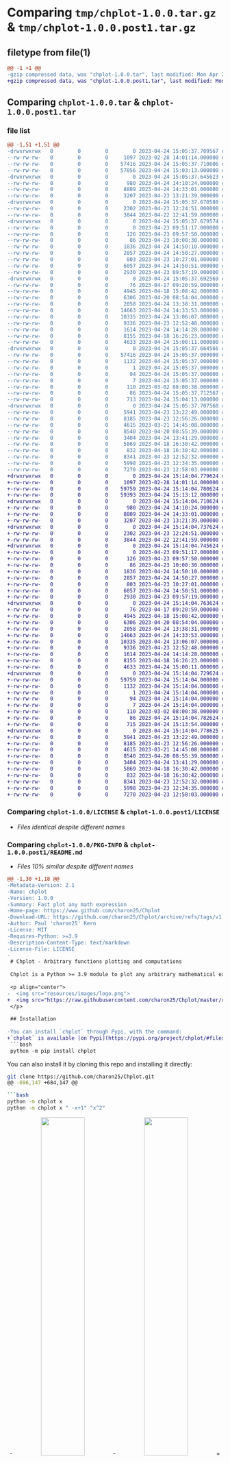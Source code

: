 # Comparing `tmp/chplot-1.0.0.tar.gz` & `tmp/chplot-1.0.0.post1.tar.gz`

## filetype from file(1)

```diff
@@ -1 +1 @@
-gzip compressed data, was "chplot-1.0.0.tar", last modified: Mon Apr 24 15:05:37 2023, max compression
+gzip compressed data, was "chplot-1.0.0.post1.tar", last modified: Mon Apr 24 15:14:04 2023, max compression
```

## Comparing `chplot-1.0.0.tar` & `chplot-1.0.0.post1.tar`

### file list

```diff
@@ -1,51 +1,51 @@
-drwxrwxrwx   0        0        0        0 2023-04-24 15:05:37.709567 chplot-1.0.0/
--rw-rw-rw-   0        0        0     1097 2023-02-28 14:01:14.000000 chplot-1.0.0/LICENSE
--rw-rw-rw-   0        0        0    57416 2023-04-24 15:05:37.710606 chplot-1.0.0/PKG-INFO
--rw-rw-rw-   0        0        0    57056 2023-04-24 15:03:13.000000 chplot-1.0.0/README.md
-drwxrwxrwx   0        0        0        0 2023-04-24 15:05:37.645623 chplot-1.0.0/chplot/
--rw-rw-rw-   0        0        0      980 2023-04-24 14:10:24.000000 chplot-1.0.0/chplot/__init__.py
--rw-rw-rw-   0        0        0     8809 2023-04-24 14:33:01.000000 chplot-1.0.0/chplot/__main__.py
--rw-rw-rw-   0        0        0     3207 2023-04-23 13:21:39.000000 chplot-1.0.0/chplot/convert_args.py
-drwxrwxrwx   0        0        0        0 2023-04-24 15:05:37.670580 chplot-1.0.0/chplot/functions/
--rw-rw-rw-   0        0        0     2302 2023-04-23 12:24:51.000000 chplot-1.0.0/chplot/functions/__init__.py
--rw-rw-rw-   0        0        0     3844 2023-04-22 12:41:59.000000 chplot-1.0.0/chplot/functions/constants.py
-drwxrwxrwx   0        0        0        0 2023-04-24 15:05:37.679574 chplot-1.0.0/chplot/functions/definitions/
--rw-rw-rw-   0        0        0        0 2023-04-23 09:51:17.000000 chplot-1.0.0/chplot/functions/definitions/__init__.py
--rw-rw-rw-   0        0        0      126 2023-04-23 09:57:50.000000 chplot-1.0.0/chplot/functions/definitions/math_functions.py
--rw-rw-rw-   0        0        0       86 2023-04-23 10:00:30.000000 chplot-1.0.0/chplot/functions/definitions/mpmath_functions.py
--rw-rw-rw-   0        0        0     1836 2023-04-24 14:50:10.000000 chplot-1.0.0/chplot/functions/definitions/other_functions.py
--rw-rw-rw-   0        0        0     2857 2023-04-24 14:50:27.000000 chplot-1.0.0/chplot/functions/definitions/probability_functions.py
--rw-rw-rw-   0        0        0      803 2023-04-23 10:27:01.000000 chplot-1.0.0/chplot/functions/definitions/scipy_special_functions.py
--rw-rw-rw-   0        0        0     6057 2023-04-24 14:50:51.000000 chplot-1.0.0/chplot/functions/names.py
--rw-rw-rw-   0        0        0     2930 2023-04-23 09:57:19.000000 chplot-1.0.0/chplot/functions/utils.py
-drwxrwxrwx   0        0        0        0 2023-04-24 15:05:37.692569 chplot-1.0.0/chplot/plot/
--rw-rw-rw-   0        0        0       76 2023-04-17 09:20:59.000000 chplot-1.0.0/chplot/plot/__init__.py
--rw-rw-rw-   0        0        0     4945 2023-04-18 15:08:42.000000 chplot-1.0.0/chplot/plot/derivative.py
--rw-rw-rw-   0        0        0     6306 2023-04-20 08:54:04.000000 chplot-1.0.0/chplot/plot/files.py
--rw-rw-rw-   0        0        0     2058 2023-04-24 13:38:31.000000 chplot-1.0.0/chplot/plot/integral.py
--rw-rw-rw-   0        0        0    14663 2023-04-24 14:33:53.000000 chplot-1.0.0/chplot/plot/plot.py
--rw-rw-rw-   0        0        0    10335 2023-04-24 13:06:07.000000 chplot-1.0.0/chplot/plot/plot_parameters.py
--rw-rw-rw-   0        0        0     9336 2023-04-23 12:52:48.000000 chplot-1.0.0/chplot/plot/regression.py
--rw-rw-rw-   0        0        0     1614 2023-04-24 14:14:28.000000 chplot-1.0.0/chplot/plot/utils.py
--rw-rw-rw-   0        0        0     8155 2023-04-18 16:26:23.000000 chplot-1.0.0/chplot/plot/zeros.py
--rw-rw-rw-   0        0        0     4633 2023-04-24 15:00:11.000000 chplot-1.0.0/chplot/rpn.py
-drwxrwxrwx   0        0        0        0 2023-04-24 15:05:37.664566 chplot-1.0.0/chplot.egg-info/
--rw-rw-rw-   0        0        0    57416 2023-04-24 15:05:37.000000 chplot-1.0.0/chplot.egg-info/PKG-INFO
--rw-rw-rw-   0        0        0     1132 2023-04-24 15:05:37.000000 chplot-1.0.0/chplot.egg-info/SOURCES.txt
--rw-rw-rw-   0        0        0        1 2023-04-24 15:05:37.000000 chplot-1.0.0/chplot.egg-info/dependency_links.txt
--rw-rw-rw-   0        0        0       94 2023-04-24 15:05:37.000000 chplot-1.0.0/chplot.egg-info/requires.txt
--rw-rw-rw-   0        0        0        7 2023-04-24 15:05:37.000000 chplot-1.0.0/chplot.egg-info/top_level.txt
--rw-rw-rw-   0        0        0      110 2023-03-02 08:00:38.000000 chplot-1.0.0/pyproject.toml
--rw-rw-rw-   0        0        0       86 2023-04-24 15:05:37.712567 chplot-1.0.0/setup.cfg
--rw-rw-rw-   0        0        0      713 2023-04-24 15:04:13.000000 chplot-1.0.0/setup.py
-drwxrwxrwx   0        0        0        0 2023-04-24 15:05:37.707568 chplot-1.0.0/tests/
--rw-rw-rw-   0        0        0     5941 2023-04-23 13:22:49.000000 chplot-1.0.0/tests/test_cli.py
--rw-rw-rw-   0        0        0     8185 2023-04-23 12:56:26.000000 chplot-1.0.0/tests/test_convert_parameters.py
--rw-rw-rw-   0        0        0     4615 2023-03-21 14:45:08.000000 chplot-1.0.0/tests/test_derivative.py
--rw-rw-rw-   0        0        0     8540 2023-04-20 08:55:39.000000 chplot-1.0.0/tests/test_files.py
--rw-rw-rw-   0        0        0     3404 2023-04-24 13:41:29.000000 chplot-1.0.0/tests/test_integrals.py
--rw-rw-rw-   0        0        0     5869 2023-04-18 16:30:42.000000 chplot-1.0.0/tests/test_plot_graph_lims.py
--rw-rw-rw-   0        0        0      832 2023-04-18 16:30:42.000000 chplot-1.0.0/tests/test_plot_misc.py
--rw-rw-rw-   0        0        0     8341 2023-04-23 12:52:32.000000 chplot-1.0.0/tests/test_regression.py
--rw-rw-rw-   0        0        0     5998 2023-04-23 12:34:35.000000 chplot-1.0.0/tests/test_rpn.py
--rw-rw-rw-   0        0        0     7270 2023-04-23 12:58:03.000000 chplot-1.0.0/tests/test_zeros.py
+drwxrwxrwx   0        0        0        0 2023-04-24 15:14:04.779624 chplot-1.0.0.post1/
+-rw-rw-rw-   0        0        0     1097 2023-02-28 14:01:14.000000 chplot-1.0.0.post1/LICENSE
+-rw-rw-rw-   0        0        0    59759 2023-04-24 15:14:04.780624 chplot-1.0.0.post1/PKG-INFO
+-rw-rw-rw-   0        0        0    59393 2023-04-24 15:13:12.000000 chplot-1.0.0.post1/README.md
+drwxrwxrwx   0        0        0        0 2023-04-24 15:14:04.710624 chplot-1.0.0.post1/chplot/
+-rw-rw-rw-   0        0        0      980 2023-04-24 14:10:24.000000 chplot-1.0.0.post1/chplot/__init__.py
+-rw-rw-rw-   0        0        0     8809 2023-04-24 14:33:01.000000 chplot-1.0.0.post1/chplot/__main__.py
+-rw-rw-rw-   0        0        0     3207 2023-04-23 13:21:39.000000 chplot-1.0.0.post1/chplot/convert_args.py
+drwxrwxrwx   0        0        0        0 2023-04-24 15:14:04.737624 chplot-1.0.0.post1/chplot/functions/
+-rw-rw-rw-   0        0        0     2302 2023-04-23 12:24:51.000000 chplot-1.0.0.post1/chplot/functions/__init__.py
+-rw-rw-rw-   0        0        0     3844 2023-04-22 12:41:59.000000 chplot-1.0.0.post1/chplot/functions/constants.py
+drwxrwxrwx   0        0        0        0 2023-04-24 15:14:04.745624 chplot-1.0.0.post1/chplot/functions/definitions/
+-rw-rw-rw-   0        0        0        0 2023-04-23 09:51:17.000000 chplot-1.0.0.post1/chplot/functions/definitions/__init__.py
+-rw-rw-rw-   0        0        0      126 2023-04-23 09:57:50.000000 chplot-1.0.0.post1/chplot/functions/definitions/math_functions.py
+-rw-rw-rw-   0        0        0       86 2023-04-23 10:00:30.000000 chplot-1.0.0.post1/chplot/functions/definitions/mpmath_functions.py
+-rw-rw-rw-   0        0        0     1836 2023-04-24 14:50:10.000000 chplot-1.0.0.post1/chplot/functions/definitions/other_functions.py
+-rw-rw-rw-   0        0        0     2857 2023-04-24 14:50:27.000000 chplot-1.0.0.post1/chplot/functions/definitions/probability_functions.py
+-rw-rw-rw-   0        0        0      803 2023-04-23 10:27:01.000000 chplot-1.0.0.post1/chplot/functions/definitions/scipy_special_functions.py
+-rw-rw-rw-   0        0        0     6057 2023-04-24 14:50:51.000000 chplot-1.0.0.post1/chplot/functions/names.py
+-rw-rw-rw-   0        0        0     2930 2023-04-23 09:57:19.000000 chplot-1.0.0.post1/chplot/functions/utils.py
+drwxrwxrwx   0        0        0        0 2023-04-24 15:14:04.763624 chplot-1.0.0.post1/chplot/plot/
+-rw-rw-rw-   0        0        0       76 2023-04-17 09:20:59.000000 chplot-1.0.0.post1/chplot/plot/__init__.py
+-rw-rw-rw-   0        0        0     4945 2023-04-18 15:08:42.000000 chplot-1.0.0.post1/chplot/plot/derivative.py
+-rw-rw-rw-   0        0        0     6306 2023-04-20 08:54:04.000000 chplot-1.0.0.post1/chplot/plot/files.py
+-rw-rw-rw-   0        0        0     2058 2023-04-24 13:38:31.000000 chplot-1.0.0.post1/chplot/plot/integral.py
+-rw-rw-rw-   0        0        0    14663 2023-04-24 14:33:53.000000 chplot-1.0.0.post1/chplot/plot/plot.py
+-rw-rw-rw-   0        0        0    10335 2023-04-24 13:06:07.000000 chplot-1.0.0.post1/chplot/plot/plot_parameters.py
+-rw-rw-rw-   0        0        0     9336 2023-04-23 12:52:48.000000 chplot-1.0.0.post1/chplot/plot/regression.py
+-rw-rw-rw-   0        0        0     1614 2023-04-24 14:14:28.000000 chplot-1.0.0.post1/chplot/plot/utils.py
+-rw-rw-rw-   0        0        0     8155 2023-04-18 16:26:23.000000 chplot-1.0.0.post1/chplot/plot/zeros.py
+-rw-rw-rw-   0        0        0     4633 2023-04-24 15:00:11.000000 chplot-1.0.0.post1/chplot/rpn.py
+drwxrwxrwx   0        0        0        0 2023-04-24 15:14:04.729624 chplot-1.0.0.post1/chplot.egg-info/
+-rw-rw-rw-   0        0        0    59759 2023-04-24 15:14:04.000000 chplot-1.0.0.post1/chplot.egg-info/PKG-INFO
+-rw-rw-rw-   0        0        0     1132 2023-04-24 15:14:04.000000 chplot-1.0.0.post1/chplot.egg-info/SOURCES.txt
+-rw-rw-rw-   0        0        0        1 2023-04-24 15:14:04.000000 chplot-1.0.0.post1/chplot.egg-info/dependency_links.txt
+-rw-rw-rw-   0        0        0       94 2023-04-24 15:14:04.000000 chplot-1.0.0.post1/chplot.egg-info/requires.txt
+-rw-rw-rw-   0        0        0        7 2023-04-24 15:14:04.000000 chplot-1.0.0.post1/chplot.egg-info/top_level.txt
+-rw-rw-rw-   0        0        0      110 2023-03-02 08:00:38.000000 chplot-1.0.0.post1/pyproject.toml
+-rw-rw-rw-   0        0        0       86 2023-04-24 15:14:04.782624 chplot-1.0.0.post1/setup.cfg
+-rw-rw-rw-   0        0        0      715 2023-04-24 15:13:54.000000 chplot-1.0.0.post1/setup.py
+drwxrwxrwx   0        0        0        0 2023-04-24 15:14:04.778625 chplot-1.0.0.post1/tests/
+-rw-rw-rw-   0        0        0     5941 2023-04-23 13:22:49.000000 chplot-1.0.0.post1/tests/test_cli.py
+-rw-rw-rw-   0        0        0     8185 2023-04-23 12:56:26.000000 chplot-1.0.0.post1/tests/test_convert_parameters.py
+-rw-rw-rw-   0        0        0     4615 2023-03-21 14:45:08.000000 chplot-1.0.0.post1/tests/test_derivative.py
+-rw-rw-rw-   0        0        0     8540 2023-04-20 08:55:39.000000 chplot-1.0.0.post1/tests/test_files.py
+-rw-rw-rw-   0        0        0     3404 2023-04-24 13:41:29.000000 chplot-1.0.0.post1/tests/test_integrals.py
+-rw-rw-rw-   0        0        0     5869 2023-04-18 16:30:42.000000 chplot-1.0.0.post1/tests/test_plot_graph_lims.py
+-rw-rw-rw-   0        0        0      832 2023-04-18 16:30:42.000000 chplot-1.0.0.post1/tests/test_plot_misc.py
+-rw-rw-rw-   0        0        0     8341 2023-04-23 12:52:32.000000 chplot-1.0.0.post1/tests/test_regression.py
+-rw-rw-rw-   0        0        0     5998 2023-04-23 12:34:35.000000 chplot-1.0.0.post1/tests/test_rpn.py
+-rw-rw-rw-   0        0        0     7270 2023-04-23 12:58:03.000000 chplot-1.0.0.post1/tests/test_zeros.py
```

### Comparing `chplot-1.0.0/LICENSE` & `chplot-1.0.0.post1/LICENSE`

 * *Files identical despite different names*

### Comparing `chplot-1.0.0/PKG-INFO` & `chplot-1.0.0.post1/README.md`

 * *Files 10% similar despite different names*

```diff
@@ -1,30 +1,18 @@
-Metadata-Version: 2.1
-Name: chplot
-Version: 1.0.0
-Summary: Fast plot any math expression
-Home-page: https://www.github.com/charon25/Chplot
-Download-URL: https://github.com/charon25/Chplot/archive/refs/tags/v1.0.0.tar.gz
-Author: Paul 'charon25' Kern
-License: MIT
-Requires-Python: >=3.9
-Description-Content-Type: text/markdown
-License-File: LICENSE
-
 # Chplot - Arbitrary functions plotting and computations
 
 Chplot is a Python >= 3.9 module to plot any arbitrary mathematical expressions as well as data series from files, and compute its derivatives and integrals, where it equals zero, linear and non-linear regressions, and much more !
 
 <p align="center">
-  <img src="resources/images/logo.png">
+  <img src="https://raw.githubusercontent.com/charon25/Chplot/master/resources/images/logo.png">
 </p>
 
 ## Installation
 
-You can install `chplot` through Pypi, with the command:
+`chplot` is available [on Pypi](https://pypi.org/project/chplot/#files), and You can install it with the command:
 ```bash
 python -m pip install chplot
 ```
 
 You can also install it by cloning this repo and installing it directly:
 ```bash
 git clone https://github.com/charon25/Chplot.git
@@ -696,147 +684,147 @@
 
 ```bash
 python -m chplot x
 python -m chplot x " -x+1" "x^2"
 ```
 
 <p align="center">
-  <img src="resources/images/01.png" width="45%" />
-  <img src="resources/images/02.png" width="45%" />
+  <img src="https://raw.githubusercontent.com/charon25/Chplot/master/resources/images/01.png" width="45%" />
+  <img src="https://raw.githubusercontent.com/charon25/Chplot/master/resources/images/02.png" width="45%" />
 </p>
 
 ```bash
 python -m chplot resources/files/equations.txt
 ```
 
 <p align="center">
-  <img src="resources/images/03.png" width="45%" />
+  <img src="https://raw.githubusercontent.com/charon25/Chplot/master/resources/images/03.png" width="45%" />
 </p>
 
 ---
 
 #### `-v` parameter
 
 ```bash
 python -m chplot t(t-1) -v t
 python -m chplot sin(var*3) -v var
 ```
 
 <p align="center">
-  <img src="resources/images/04.png" width="45%" />
-  <img src="resources/images/05.png" width="45%" />
+  <img src="https://raw.githubusercontent.com/charon25/Chplot/master/resources/images/04.png" width="45%" />
+  <img src="https://raw.githubusercontent.com/charon25/Chplot/master/resources/images/05.png" width="45%" />
 </p>
 
 ------
 
 Overriding constant with variable:
 ```bash
 python -m chplot c
 python -m chplot c -v c
 ```
 
 <p align="center">
-  <img src="resources/images/06.png" width="45%" />
-  <img src="resources/images/07.png" width="45%" />
+  <img src="https://raw.githubusercontent.com/charon25/Chplot/master/resources/images/06.png" width="45%" />
+  <img src="https://raw.githubusercontent.com/charon25/Chplot/master/resources/images/07.png" width="45%" />
 </p>
 
 ---
 
 #### `--no-sn`
 
 The expression in the first command is interpreted as $x\times1.2\cdot10^{-1}=0.12x$, and as $1.2\mathrm{e}\cdot x - 1$ in the second.
 ```bash
 python -m chplot "x*1.2e-1"
 python -m chplot "x*1.2e-1" --no-sn
 ```
 
 <p align="center">
-  <img src="resources/images/38.png" width="45%" />
-  <img src="resources/images/39.png" width="45%" />
+  <img src="https://raw.githubusercontent.com/charon25/Chplot/master/resources/images/38.png" width="45%" />
+  <img src="https://raw.githubusercontent.com/charon25/Chplot/master/resources/images/39.png" width="45%" />
 </p>
 
 ---
 
 #### `-x`, `-y` parameters
 
 Using expressions in the horizontal axis bounds:
 ```bash
 python -m chplot "x^2+x" -x -3 3
 python -m chplot x -x " -sqrt(2)" "zeta(3)"
 ```
 
 <p align="center">
-  <img src="resources/images/08.png" width="45%" />
-  <img src="resources/images/09.png" width="45%" />
+  <img src="https://raw.githubusercontent.com/charon25/Chplot/master/resources/images/08.png" width="45%" />
+  <img src="https://raw.githubusercontent.com/charon25/Chplot/master/resources/images/09.png" width="45%" />
 </p>
 
 Using expressions in the vertical axis bounds and restricting the graph:
 ```bash
 python -m chplot fac(x) -x 0 6
 python -m chplot fac(x) -x 0 6 -y 0.5 1.5
 ```
 
 <p align="center">
-  <img src="resources/images/10.png" width="45%" />
-  <img src="resources/images/11.png" width="45%" />
+  <img src="https://raw.githubusercontent.com/charon25/Chplot/master/resources/images/10.png" width="45%" />
+  <img src="https://raw.githubusercontent.com/charon25/Chplot/master/resources/images/11.png" width="45%" />
 </p>
 
 ---
 
 #### `-n`, `-i`, `--dis` parameters
 
 The `-i` parameter removes the line between points.
 ```bash
 python -m chplot cos(x) -x 0 10 -n 20
 python -m chplot cos(x) -x 0 10 -i
 ```
 
 <p align="center">
-  <img src="resources/images/12.png" width="45%" />
-  <img src="resources/images/13.png" width="45%" />
+  <img src="https://raw.githubusercontent.com/charon25/Chplot/master/resources/images/12.png" width="45%" />
+  <img src="https://raw.githubusercontent.com/charon25/Chplot/master/resources/images/13.png" width="45%" />
 </p>
 
 ---
 
 ```bash
 python -m chplot sqrt(x) -x 0 100 -i
 python -m chplot sqrt(x) -x 0 10 --dis 10 -n 35
 ```
 
 <p align="center">
-  <img src="resources/images/14.png" width="45%" />
-  <img src="resources/images/15.png" width="45%" />
+  <img src="https://raw.githubusercontent.com/charon25/Chplot/master/resources/images/14.png" width="45%" />
+  <img src="https://raw.githubusercontent.com/charon25/Chplot/master/resources/images/15.png" width="45%" />
 </p>
 
 ---
 
 #### `-xlog`, `-ylog` parameters
 
 ```bash
 python -m chplot "2^x" -x 1 100 -ylog
 python -m chplot "ln(x)" -x 1 100 -xlog
 ```
 
 <p align="center">
-  <img src="resources/images/16.png" width="45%" />
-  <img src="resources/images/17.png" width="45%" />
+  <img src="https://raw.githubusercontent.com/charon25/Chplot/master/resources/images/16.png" width="45%" />
+  <img src="https://raw.githubusercontent.com/charon25/Chplot/master/resources/images/17.png" width="45%" />
 </p>
 
 ---
 
 Log axis will adjust the bounds to remove negative points:
 ```bash
 python -m chplot "x^3.5" -x 1 100 -xlog -ylog
 python -m chplot "x" -x -5 5 -xlog
 python -m chplot "x" -x -5 -1 -xlog
 ```
 
 <p align="center">
-  <img src="resources/images/18.png" width="45%" />
-  <img src="resources/images/19.png" width="45%" />
+  <img src="https://raw.githubusercontent.com/charon25/Chplot/master/resources/images/18.png" width="45%" />
+  <img src="https://raw.githubusercontent.com/charon25/Chplot/master/resources/images/19.png" width="45%" />
 </p>
 
 The second command generates a warning:
 ```
 [CHPLOT] WARNING: x-axis scale is logarithmic, but its lower bound (-5.0) is negative, x-axis will be truncated to positive values
 ```
 The third command generates en error:
@@ -850,85 +838,85 @@
 
 ```bash
 python -m chplot "sin(x)+10" -x 1 10pi
 python -m chplot "sin(x)+10" -x 1 10pi -z
 ```
 
 <p align="center">
-  <img src="resources/images/20.png" width="45%" />
-  <img src="resources/images/21.png" width="45%" />
+  <img src="https://raw.githubusercontent.com/charon25/Chplot/master/resources/images/20.png" width="45%" />
+  <img src="https://raw.githubusercontent.com/charon25/Chplot/master/resources/images/21.png" width="45%" />
 </p>
 
 ---
 
 #### `-xl`, `-yl`, `-t`, `-rl` parameters
 
 ```bash
 python -m chplot zeta(x) -x 1 10 -y 0 3
 python -m chplot zeta(x) -x 1 10 -y 0 3 -xl "Variable x" -yl "Zeta(x)" -t "Zeta function on [1 ; 10]" -rl
 ```
 
 <p align="center">
-  <img src="resources/images/22.png" width="45%" />
-  <img src="resources/images/23.png" width="45%" />
+  <img src="https://raw.githubusercontent.com/charon25/Chplot/master/resources/images/22.png" width="45%" />
+  <img src="https://raw.githubusercontent.com/charon25/Chplot/master/resources/images/23.png" width="45%" />
 </p>
 
 ---
 
 #### `-square`, `-lw` parameters
 
 ```bash
 python -m chplot cbrt(x) --square
 python -m chplot cbrt(x) -lw 5
 ```
 
 <p align="center">
-  <img src="resources/images/24.png" width="45%" />
-  <img src="resources/images/25.png" width="45%" />
+  <img src="https://raw.githubusercontent.com/charon25/Chplot/master/resources/images/24.png" width="45%" />
+  <img src="https://raw.githubusercontent.com/charon25/Chplot/master/resources/images/25.png" width="45%" />
 </p>
 
 ---
 
 #### `-c` parameter
 
 If a constants require another one, define it after:
 ```bash
 python -m chplot a*x+b -c a=2 b=7
 python -m chplot "a*x^2-b*x+1" -c a=8pi/19 "b=a^2-1"
 ```
 
 <p align="center">
-  <img src="resources/images/26.png" width="45%" />
-  <img src="resources/images/27.png" width="45%" />
+  <img src="https://raw.githubusercontent.com/charon25/Chplot/master/resources/images/26.png" width="45%" />
+  <img src="https://raw.githubusercontent.com/charon25/Chplot/master/resources/images/27.png" width="45%" />
 </p>
 
 ---
 
 Constants can also be an expression, or come from a file:
 ```bash
 python -m chplot cos(a*x) -c "a=(sqrt(2) - zeta(3)) / sin(1.5)" -x 0 50
 python -m chplot "a*x^3+b*x^2+c*x+d" -c resources\files\constants.txt -x -10 10
 ```
 
 <p align="center">
-  <img src="resources/images/28.png" width="45%" />
-  <img src="resources/images/29.png" width="45%" />
+  <img src="https://raw.githubusercontent.com/charon25/Chplot/master/resources/images/28.png" width="45%" />
+  <img src="https://raw.githubusercontent.com/charon25/Chplot/master/resources/images/29.png" width="45%" />
 </p>
 
 ---
 
 #### `-f` parameter
 
 All the CSV format are summarized in the [CSV files format](#csv-files-format) section.
 ```bash
 python -m chplot -f resources\files\data.csv
 ```
 
 <p align="center">
-  <img src="resources/images/30.png" width="45%" />
+  <img src="https://raw.githubusercontent.com/charon25/Chplot/master/resources/images/30.png" width="45%" />
 </p>
 
 ---
 
 #### `-d` parameter
 
 ```bash
@@ -942,15 +930,15 @@
 
 The file `functions.py` must be in the directory from where the command is executed.
 ```bash
 python -m chplot "frac(x)+3" "is_prime(x)" "rnd(x, x/2)" -p functions.py -x 0 10
 ```
 
 <p align="center">
-  <img src="resources/images/31.png" width="45%" />
+  <img src="https://raw.githubusercontent.com/charon25/Chplot/master/resources/images/31.png" width="45%" />
 </p>
 
 ---
 
 #### `--zeros`
 
 ```bash
@@ -1021,16 +1009,16 @@
 The second command illustrates the instability of the higher order derivatives.
 ```bash
 python -m chplot "sin(x)" --deriv 1 2 3 4 -x 0 4pi
 python -m chplot "exp(x)" --deriv 1 4 7 -n 100000
 ```
 
 <p align="center">
-  <img src="resources/images/32.png" width="45%" />
-  <img src="resources/images/33.png" width="45%" />
+  <img src="https://raw.githubusercontent.com/charon25/Chplot/master/resources/images/32.png" width="45%" />
+  <img src="https://raw.githubusercontent.com/charon25/Chplot/master/resources/images/33.png" width="45%" />
 </p>
 
 ---
 
 Synergy between `--deriv` and `--zeros`/`--integral`.
 ```bash
 python -m chplot "x^2+2" -x -3 3 --deriv 1 --zeros --integral
@@ -1066,15 +1054,15 @@
 
 Default keyword usable in the CLI.
 ```bash
 python -m chplot "sin(x)" " -exp(x)" --reg lin
 ```
 
 <p align="center">
-  <img src="resources/images/34.png" width="45%" />
+  <img src="https://raw.githubusercontent.com/charon25/Chplot/master/resources/images/34.png" width="45%" />
 </p>
 
 
 ```bash
 ===== REGRESSION COEFFICIENTS OF THE FUNCTIONS =====
 
 Regression function: reg(x) = a * x + b
@@ -1111,15 +1099,15 @@
 
 Arbitrary expression for regression (here: $a + \frac{b}{x} + \frac{c}{x^2}$).
 ```bash
 python -m chplot "x" "x^2-3x+2" -x 1 2 --reg "_ra + _rb/x + _rc/x^2" 
 ```
 
 <p align="center">
-  <img src="resources/images/35.png" width="45%" />
+  <img src="https://raw.githubusercontent.com/charon25/Chplot/master/resources/images/35.png" width="45%" />
 </p>
 
 
 ```bash
 ===== REGRESSION COEFFICIENTS OF THE FUNCTIONS =====
 
 Regression function: reg(x) = a + b/x + c/x^2
@@ -1158,15 +1146,15 @@
 
 Regression on file data.
 ```bash
 python -m chplot -f resources\files\data.csv --reg poly2
 ```
 
 <p align="center">
-  <img src="resources/images/37.png" width="45%" />
+  <img src="https://raw.githubusercontent.com/charon25/Chplot/master/resources/images/37.png" width="45%" />
 </p>
 
 ```bash
 ===== REGRESSION COEFFICIENTS OF THE FUNCTIONS =====
 
 Regression function: reg(x) = a2 * x^2 + a1 * x + a0
 
@@ -1205,15 +1193,15 @@
 Synergy between `--reg` and `--deriv`/`--zeros`/`--integral`.
 
 ```bash
 python -m chplot log2(x) -x 1 3 --deriv 1 --reg lin --zeros --integral
 ```
 
 <p align="center">
-  <img src="resources/images/36.png" width="45%" />
+  <img src="https://raw.githubusercontent.com/charon25/Chplot/master/resources/images/36.png" width="45%" />
 </p>
 
 ```bash
 ===== REGRESSION COEFFICIENTS OF THE FUNCTIONS =====
 
 Regression function: reg(x) = a * x + b
```

### Comparing `chplot-1.0.0/README.md` & `chplot-1.0.0.post1/PKG-INFO`

 * *Files 12% similar despite different names*

```diff
@@ -1,18 +1,30 @@
+Metadata-Version: 2.1
+Name: chplot
+Version: 1.0.0.post1
+Summary: Fast plot any math expression
+Home-page: https://www.github.com/charon25/Chplot
+Download-URL: https://github.com/charon25/Chplot/archive/refs/tags/v1.0.0.tar.gz
+Author: Paul 'charon25' Kern
+License: MIT
+Requires-Python: >=3.9
+Description-Content-Type: text/markdown
+License-File: LICENSE
+
 # Chplot - Arbitrary functions plotting and computations
 
 Chplot is a Python >= 3.9 module to plot any arbitrary mathematical expressions as well as data series from files, and compute its derivatives and integrals, where it equals zero, linear and non-linear regressions, and much more !
 
 <p align="center">
-  <img src="resources/images/logo.png">
+  <img src="https://raw.githubusercontent.com/charon25/Chplot/master/resources/images/logo.png">
 </p>
 
 ## Installation
 
-You can install `chplot` through Pypi, with the command:
+`chplot` is available [on Pypi](https://pypi.org/project/chplot/#files), and You can install it with the command:
 ```bash
 python -m pip install chplot
 ```
 
 You can also install it by cloning this repo and installing it directly:
 ```bash
 git clone https://github.com/charon25/Chplot.git
@@ -684,147 +696,147 @@
 
 ```bash
 python -m chplot x
 python -m chplot x " -x+1" "x^2"
 ```
 
 <p align="center">
-  <img src="resources/images/01.png" width="45%" />
-  <img src="resources/images/02.png" width="45%" />
+  <img src="https://raw.githubusercontent.com/charon25/Chplot/master/resources/images/01.png" width="45%" />
+  <img src="https://raw.githubusercontent.com/charon25/Chplot/master/resources/images/02.png" width="45%" />
 </p>
 
 ```bash
 python -m chplot resources/files/equations.txt
 ```
 
 <p align="center">
-  <img src="resources/images/03.png" width="45%" />
+  <img src="https://raw.githubusercontent.com/charon25/Chplot/master/resources/images/03.png" width="45%" />
 </p>
 
 ---
 
 #### `-v` parameter
 
 ```bash
 python -m chplot t(t-1) -v t
 python -m chplot sin(var*3) -v var
 ```
 
 <p align="center">
-  <img src="resources/images/04.png" width="45%" />
-  <img src="resources/images/05.png" width="45%" />
+  <img src="https://raw.githubusercontent.com/charon25/Chplot/master/resources/images/04.png" width="45%" />
+  <img src="https://raw.githubusercontent.com/charon25/Chplot/master/resources/images/05.png" width="45%" />
 </p>
 
 ------
 
 Overriding constant with variable:
 ```bash
 python -m chplot c
 python -m chplot c -v c
 ```
 
 <p align="center">
-  <img src="resources/images/06.png" width="45%" />
-  <img src="resources/images/07.png" width="45%" />
+  <img src="https://raw.githubusercontent.com/charon25/Chplot/master/resources/images/06.png" width="45%" />
+  <img src="https://raw.githubusercontent.com/charon25/Chplot/master/resources/images/07.png" width="45%" />
 </p>
 
 ---
 
 #### `--no-sn`
 
 The expression in the first command is interpreted as $x\times1.2\cdot10^{-1}=0.12x$, and as $1.2\mathrm{e}\cdot x - 1$ in the second.
 ```bash
 python -m chplot "x*1.2e-1"
 python -m chplot "x*1.2e-1" --no-sn
 ```
 
 <p align="center">
-  <img src="resources/images/38.png" width="45%" />
-  <img src="resources/images/39.png" width="45%" />
+  <img src="https://raw.githubusercontent.com/charon25/Chplot/master/resources/images/38.png" width="45%" />
+  <img src="https://raw.githubusercontent.com/charon25/Chplot/master/resources/images/39.png" width="45%" />
 </p>
 
 ---
 
 #### `-x`, `-y` parameters
 
 Using expressions in the horizontal axis bounds:
 ```bash
 python -m chplot "x^2+x" -x -3 3
 python -m chplot x -x " -sqrt(2)" "zeta(3)"
 ```
 
 <p align="center">
-  <img src="resources/images/08.png" width="45%" />
-  <img src="resources/images/09.png" width="45%" />
+  <img src="https://raw.githubusercontent.com/charon25/Chplot/master/resources/images/08.png" width="45%" />
+  <img src="https://raw.githubusercontent.com/charon25/Chplot/master/resources/images/09.png" width="45%" />
 </p>
 
 Using expressions in the vertical axis bounds and restricting the graph:
 ```bash
 python -m chplot fac(x) -x 0 6
 python -m chplot fac(x) -x 0 6 -y 0.5 1.5
 ```
 
 <p align="center">
-  <img src="resources/images/10.png" width="45%" />
-  <img src="resources/images/11.png" width="45%" />
+  <img src="https://raw.githubusercontent.com/charon25/Chplot/master/resources/images/10.png" width="45%" />
+  <img src="https://raw.githubusercontent.com/charon25/Chplot/master/resources/images/11.png" width="45%" />
 </p>
 
 ---
 
 #### `-n`, `-i`, `--dis` parameters
 
 The `-i` parameter removes the line between points.
 ```bash
 python -m chplot cos(x) -x 0 10 -n 20
 python -m chplot cos(x) -x 0 10 -i
 ```
 
 <p align="center">
-  <img src="resources/images/12.png" width="45%" />
-  <img src="resources/images/13.png" width="45%" />
+  <img src="https://raw.githubusercontent.com/charon25/Chplot/master/resources/images/12.png" width="45%" />
+  <img src="https://raw.githubusercontent.com/charon25/Chplot/master/resources/images/13.png" width="45%" />
 </p>
 
 ---
 
 ```bash
 python -m chplot sqrt(x) -x 0 100 -i
 python -m chplot sqrt(x) -x 0 10 --dis 10 -n 35
 ```
 
 <p align="center">
-  <img src="resources/images/14.png" width="45%" />
-  <img src="resources/images/15.png" width="45%" />
+  <img src="https://raw.githubusercontent.com/charon25/Chplot/master/resources/images/14.png" width="45%" />
+  <img src="https://raw.githubusercontent.com/charon25/Chplot/master/resources/images/15.png" width="45%" />
 </p>
 
 ---
 
 #### `-xlog`, `-ylog` parameters
 
 ```bash
 python -m chplot "2^x" -x 1 100 -ylog
 python -m chplot "ln(x)" -x 1 100 -xlog
 ```
 
 <p align="center">
-  <img src="resources/images/16.png" width="45%" />
-  <img src="resources/images/17.png" width="45%" />
+  <img src="https://raw.githubusercontent.com/charon25/Chplot/master/resources/images/16.png" width="45%" />
+  <img src="https://raw.githubusercontent.com/charon25/Chplot/master/resources/images/17.png" width="45%" />
 </p>
 
 ---
 
 Log axis will adjust the bounds to remove negative points:
 ```bash
 python -m chplot "x^3.5" -x 1 100 -xlog -ylog
 python -m chplot "x" -x -5 5 -xlog
 python -m chplot "x" -x -5 -1 -xlog
 ```
 
 <p align="center">
-  <img src="resources/images/18.png" width="45%" />
-  <img src="resources/images/19.png" width="45%" />
+  <img src="https://raw.githubusercontent.com/charon25/Chplot/master/resources/images/18.png" width="45%" />
+  <img src="https://raw.githubusercontent.com/charon25/Chplot/master/resources/images/19.png" width="45%" />
 </p>
 
 The second command generates a warning:
 ```
 [CHPLOT] WARNING: x-axis scale is logarithmic, but its lower bound (-5.0) is negative, x-axis will be truncated to positive values
 ```
 The third command generates en error:
@@ -838,85 +850,85 @@
 
 ```bash
 python -m chplot "sin(x)+10" -x 1 10pi
 python -m chplot "sin(x)+10" -x 1 10pi -z
 ```
 
 <p align="center">
-  <img src="resources/images/20.png" width="45%" />
-  <img src="resources/images/21.png" width="45%" />
+  <img src="https://raw.githubusercontent.com/charon25/Chplot/master/resources/images/20.png" width="45%" />
+  <img src="https://raw.githubusercontent.com/charon25/Chplot/master/resources/images/21.png" width="45%" />
 </p>
 
 ---
 
 #### `-xl`, `-yl`, `-t`, `-rl` parameters
 
 ```bash
 python -m chplot zeta(x) -x 1 10 -y 0 3
 python -m chplot zeta(x) -x 1 10 -y 0 3 -xl "Variable x" -yl "Zeta(x)" -t "Zeta function on [1 ; 10]" -rl
 ```
 
 <p align="center">
-  <img src="resources/images/22.png" width="45%" />
-  <img src="resources/images/23.png" width="45%" />
+  <img src="https://raw.githubusercontent.com/charon25/Chplot/master/resources/images/22.png" width="45%" />
+  <img src="https://raw.githubusercontent.com/charon25/Chplot/master/resources/images/23.png" width="45%" />
 </p>
 
 ---
 
 #### `-square`, `-lw` parameters
 
 ```bash
 python -m chplot cbrt(x) --square
 python -m chplot cbrt(x) -lw 5
 ```
 
 <p align="center">
-  <img src="resources/images/24.png" width="45%" />
-  <img src="resources/images/25.png" width="45%" />
+  <img src="https://raw.githubusercontent.com/charon25/Chplot/master/resources/images/24.png" width="45%" />
+  <img src="https://raw.githubusercontent.com/charon25/Chplot/master/resources/images/25.png" width="45%" />
 </p>
 
 ---
 
 #### `-c` parameter
 
 If a constants require another one, define it after:
 ```bash
 python -m chplot a*x+b -c a=2 b=7
 python -m chplot "a*x^2-b*x+1" -c a=8pi/19 "b=a^2-1"
 ```
 
 <p align="center">
-  <img src="resources/images/26.png" width="45%" />
-  <img src="resources/images/27.png" width="45%" />
+  <img src="https://raw.githubusercontent.com/charon25/Chplot/master/resources/images/26.png" width="45%" />
+  <img src="https://raw.githubusercontent.com/charon25/Chplot/master/resources/images/27.png" width="45%" />
 </p>
 
 ---
 
 Constants can also be an expression, or come from a file:
 ```bash
 python -m chplot cos(a*x) -c "a=(sqrt(2) - zeta(3)) / sin(1.5)" -x 0 50
 python -m chplot "a*x^3+b*x^2+c*x+d" -c resources\files\constants.txt -x -10 10
 ```
 
 <p align="center">
-  <img src="resources/images/28.png" width="45%" />
-  <img src="resources/images/29.png" width="45%" />
+  <img src="https://raw.githubusercontent.com/charon25/Chplot/master/resources/images/28.png" width="45%" />
+  <img src="https://raw.githubusercontent.com/charon25/Chplot/master/resources/images/29.png" width="45%" />
 </p>
 
 ---
 
 #### `-f` parameter
 
 All the CSV format are summarized in the [CSV files format](#csv-files-format) section.
 ```bash
 python -m chplot -f resources\files\data.csv
 ```
 
 <p align="center">
-  <img src="resources/images/30.png" width="45%" />
+  <img src="https://raw.githubusercontent.com/charon25/Chplot/master/resources/images/30.png" width="45%" />
 </p>
 
 ---
 
 #### `-d` parameter
 
 ```bash
@@ -930,15 +942,15 @@
 
 The file `functions.py` must be in the directory from where the command is executed.
 ```bash
 python -m chplot "frac(x)+3" "is_prime(x)" "rnd(x, x/2)" -p functions.py -x 0 10
 ```
 
 <p align="center">
-  <img src="resources/images/31.png" width="45%" />
+  <img src="https://raw.githubusercontent.com/charon25/Chplot/master/resources/images/31.png" width="45%" />
 </p>
 
 ---
 
 #### `--zeros`
 
 ```bash
@@ -1009,16 +1021,16 @@
 The second command illustrates the instability of the higher order derivatives.
 ```bash
 python -m chplot "sin(x)" --deriv 1 2 3 4 -x 0 4pi
 python -m chplot "exp(x)" --deriv 1 4 7 -n 100000
 ```
 
 <p align="center">
-  <img src="resources/images/32.png" width="45%" />
-  <img src="resources/images/33.png" width="45%" />
+  <img src="https://raw.githubusercontent.com/charon25/Chplot/master/resources/images/32.png" width="45%" />
+  <img src="https://raw.githubusercontent.com/charon25/Chplot/master/resources/images/33.png" width="45%" />
 </p>
 
 ---
 
 Synergy between `--deriv` and `--zeros`/`--integral`.
 ```bash
 python -m chplot "x^2+2" -x -3 3 --deriv 1 --zeros --integral
@@ -1054,15 +1066,15 @@
 
 Default keyword usable in the CLI.
 ```bash
 python -m chplot "sin(x)" " -exp(x)" --reg lin
 ```
 
 <p align="center">
-  <img src="resources/images/34.png" width="45%" />
+  <img src="https://raw.githubusercontent.com/charon25/Chplot/master/resources/images/34.png" width="45%" />
 </p>
 
 
 ```bash
 ===== REGRESSION COEFFICIENTS OF THE FUNCTIONS =====
 
 Regression function: reg(x) = a * x + b
@@ -1099,15 +1111,15 @@
 
 Arbitrary expression for regression (here: $a + \frac{b}{x} + \frac{c}{x^2}$).
 ```bash
 python -m chplot "x" "x^2-3x+2" -x 1 2 --reg "_ra + _rb/x + _rc/x^2" 
 ```
 
 <p align="center">
-  <img src="resources/images/35.png" width="45%" />
+  <img src="https://raw.githubusercontent.com/charon25/Chplot/master/resources/images/35.png" width="45%" />
 </p>
 
 
 ```bash
 ===== REGRESSION COEFFICIENTS OF THE FUNCTIONS =====
 
 Regression function: reg(x) = a + b/x + c/x^2
@@ -1146,15 +1158,15 @@
 
 Regression on file data.
 ```bash
 python -m chplot -f resources\files\data.csv --reg poly2
 ```
 
 <p align="center">
-  <img src="resources/images/37.png" width="45%" />
+  <img src="https://raw.githubusercontent.com/charon25/Chplot/master/resources/images/37.png" width="45%" />
 </p>
 
 ```bash
 ===== REGRESSION COEFFICIENTS OF THE FUNCTIONS =====
 
 Regression function: reg(x) = a2 * x^2 + a1 * x + a0
 
@@ -1193,15 +1205,15 @@
 Synergy between `--reg` and `--deriv`/`--zeros`/`--integral`.
 
 ```bash
 python -m chplot log2(x) -x 1 3 --deriv 1 --reg lin --zeros --integral
 ```
 
 <p align="center">
-  <img src="resources/images/36.png" width="45%" />
+  <img src="https://raw.githubusercontent.com/charon25/Chplot/master/resources/images/36.png" width="45%" />
 </p>
 
 ```bash
 ===== REGRESSION COEFFICIENTS OF THE FUNCTIONS =====
 
 Regression function: reg(x) = a * x + b
```

### Comparing `chplot-1.0.0/chplot/__init__.py` & `chplot-1.0.0.post1/chplot/__init__.py`

 * *Files identical despite different names*

### Comparing `chplot-1.0.0/chplot/__main__.py` & `chplot-1.0.0.post1/chplot/__main__.py`

 * *Files identical despite different names*

### Comparing `chplot-1.0.0/chplot/convert_args.py` & `chplot-1.0.0.post1/chplot/convert_args.py`

 * *Files identical despite different names*

### Comparing `chplot-1.0.0/chplot/functions/__init__.py` & `chplot-1.0.0.post1/chplot/functions/__init__.py`

 * *Files identical despite different names*

### Comparing `chplot-1.0.0/chplot/functions/constants.py` & `chplot-1.0.0.post1/chplot/functions/constants.py`

 * *Files identical despite different names*

### Comparing `chplot-1.0.0/chplot/functions/definitions/other_functions.py` & `chplot-1.0.0.post1/chplot/functions/definitions/other_functions.py`

 * *Files identical despite different names*

### Comparing `chplot-1.0.0/chplot/functions/definitions/probability_functions.py` & `chplot-1.0.0.post1/chplot/functions/definitions/probability_functions.py`

 * *Files identical despite different names*

### Comparing `chplot-1.0.0/chplot/functions/definitions/scipy_special_functions.py` & `chplot-1.0.0.post1/chplot/functions/definitions/scipy_special_functions.py`

 * *Files identical despite different names*

### Comparing `chplot-1.0.0/chplot/functions/names.py` & `chplot-1.0.0.post1/chplot/functions/names.py`

 * *Files identical despite different names*

### Comparing `chplot-1.0.0/chplot/functions/utils.py` & `chplot-1.0.0.post1/chplot/functions/utils.py`

 * *Files identical despite different names*

### Comparing `chplot-1.0.0/chplot/plot/derivative.py` & `chplot-1.0.0.post1/chplot/plot/derivative.py`

 * *Files identical despite different names*

### Comparing `chplot-1.0.0/chplot/plot/files.py` & `chplot-1.0.0.post1/chplot/plot/files.py`

 * *Files identical despite different names*

### Comparing `chplot-1.0.0/chplot/plot/integral.py` & `chplot-1.0.0.post1/chplot/plot/integral.py`

 * *Files identical despite different names*

### Comparing `chplot-1.0.0/chplot/plot/plot.py` & `chplot-1.0.0.post1/chplot/plot/plot.py`

 * *Files identical despite different names*

### Comparing `chplot-1.0.0/chplot/plot/plot_parameters.py` & `chplot-1.0.0.post1/chplot/plot/plot_parameters.py`

 * *Files identical despite different names*

### Comparing `chplot-1.0.0/chplot/plot/regression.py` & `chplot-1.0.0.post1/chplot/plot/regression.py`

 * *Files identical despite different names*

### Comparing `chplot-1.0.0/chplot/plot/utils.py` & `chplot-1.0.0.post1/chplot/plot/utils.py`

 * *Files identical despite different names*

### Comparing `chplot-1.0.0/chplot/plot/zeros.py` & `chplot-1.0.0.post1/chplot/plot/zeros.py`

 * *Files identical despite different names*

### Comparing `chplot-1.0.0/chplot/rpn.py` & `chplot-1.0.0.post1/chplot/rpn.py`

 * *Files identical despite different names*

### Comparing `chplot-1.0.0/chplot.egg-info/PKG-INFO` & `chplot-1.0.0.post1/chplot.egg-info/PKG-INFO`

 * *Files 12% similar despite different names*

```diff
@@ -1,30 +1,30 @@
 Metadata-Version: 2.1
 Name: chplot
-Version: 1.0.0
+Version: 1.0.0.post1
 Summary: Fast plot any math expression
 Home-page: https://www.github.com/charon25/Chplot
 Download-URL: https://github.com/charon25/Chplot/archive/refs/tags/v1.0.0.tar.gz
 Author: Paul 'charon25' Kern
 License: MIT
 Requires-Python: >=3.9
 Description-Content-Type: text/markdown
 License-File: LICENSE
 
 # Chplot - Arbitrary functions plotting and computations
 
 Chplot is a Python >= 3.9 module to plot any arbitrary mathematical expressions as well as data series from files, and compute its derivatives and integrals, where it equals zero, linear and non-linear regressions, and much more !
 
 <p align="center">
-  <img src="resources/images/logo.png">
+  <img src="https://raw.githubusercontent.com/charon25/Chplot/master/resources/images/logo.png">
 </p>
 
 ## Installation
 
-You can install `chplot` through Pypi, with the command:
+`chplot` is available [on Pypi](https://pypi.org/project/chplot/#files), and You can install it with the command:
 ```bash
 python -m pip install chplot
 ```
 
 You can also install it by cloning this repo and installing it directly:
 ```bash
 git clone https://github.com/charon25/Chplot.git
@@ -696,147 +696,147 @@
 
 ```bash
 python -m chplot x
 python -m chplot x " -x+1" "x^2"
 ```
 
 <p align="center">
-  <img src="resources/images/01.png" width="45%" />
-  <img src="resources/images/02.png" width="45%" />
+  <img src="https://raw.githubusercontent.com/charon25/Chplot/master/resources/images/01.png" width="45%" />
+  <img src="https://raw.githubusercontent.com/charon25/Chplot/master/resources/images/02.png" width="45%" />
 </p>
 
 ```bash
 python -m chplot resources/files/equations.txt
 ```
 
 <p align="center">
-  <img src="resources/images/03.png" width="45%" />
+  <img src="https://raw.githubusercontent.com/charon25/Chplot/master/resources/images/03.png" width="45%" />
 </p>
 
 ---
 
 #### `-v` parameter
 
 ```bash
 python -m chplot t(t-1) -v t
 python -m chplot sin(var*3) -v var
 ```
 
 <p align="center">
-  <img src="resources/images/04.png" width="45%" />
-  <img src="resources/images/05.png" width="45%" />
+  <img src="https://raw.githubusercontent.com/charon25/Chplot/master/resources/images/04.png" width="45%" />
+  <img src="https://raw.githubusercontent.com/charon25/Chplot/master/resources/images/05.png" width="45%" />
 </p>
 
 ------
 
 Overriding constant with variable:
 ```bash
 python -m chplot c
 python -m chplot c -v c
 ```
 
 <p align="center">
-  <img src="resources/images/06.png" width="45%" />
-  <img src="resources/images/07.png" width="45%" />
+  <img src="https://raw.githubusercontent.com/charon25/Chplot/master/resources/images/06.png" width="45%" />
+  <img src="https://raw.githubusercontent.com/charon25/Chplot/master/resources/images/07.png" width="45%" />
 </p>
 
 ---
 
 #### `--no-sn`
 
 The expression in the first command is interpreted as $x\times1.2\cdot10^{-1}=0.12x$, and as $1.2\mathrm{e}\cdot x - 1$ in the second.
 ```bash
 python -m chplot "x*1.2e-1"
 python -m chplot "x*1.2e-1" --no-sn
 ```
 
 <p align="center">
-  <img src="resources/images/38.png" width="45%" />
-  <img src="resources/images/39.png" width="45%" />
+  <img src="https://raw.githubusercontent.com/charon25/Chplot/master/resources/images/38.png" width="45%" />
+  <img src="https://raw.githubusercontent.com/charon25/Chplot/master/resources/images/39.png" width="45%" />
 </p>
 
 ---
 
 #### `-x`, `-y` parameters
 
 Using expressions in the horizontal axis bounds:
 ```bash
 python -m chplot "x^2+x" -x -3 3
 python -m chplot x -x " -sqrt(2)" "zeta(3)"
 ```
 
 <p align="center">
-  <img src="resources/images/08.png" width="45%" />
-  <img src="resources/images/09.png" width="45%" />
+  <img src="https://raw.githubusercontent.com/charon25/Chplot/master/resources/images/08.png" width="45%" />
+  <img src="https://raw.githubusercontent.com/charon25/Chplot/master/resources/images/09.png" width="45%" />
 </p>
 
 Using expressions in the vertical axis bounds and restricting the graph:
 ```bash
 python -m chplot fac(x) -x 0 6
 python -m chplot fac(x) -x 0 6 -y 0.5 1.5
 ```
 
 <p align="center">
-  <img src="resources/images/10.png" width="45%" />
-  <img src="resources/images/11.png" width="45%" />
+  <img src="https://raw.githubusercontent.com/charon25/Chplot/master/resources/images/10.png" width="45%" />
+  <img src="https://raw.githubusercontent.com/charon25/Chplot/master/resources/images/11.png" width="45%" />
 </p>
 
 ---
 
 #### `-n`, `-i`, `--dis` parameters
 
 The `-i` parameter removes the line between points.
 ```bash
 python -m chplot cos(x) -x 0 10 -n 20
 python -m chplot cos(x) -x 0 10 -i
 ```
 
 <p align="center">
-  <img src="resources/images/12.png" width="45%" />
-  <img src="resources/images/13.png" width="45%" />
+  <img src="https://raw.githubusercontent.com/charon25/Chplot/master/resources/images/12.png" width="45%" />
+  <img src="https://raw.githubusercontent.com/charon25/Chplot/master/resources/images/13.png" width="45%" />
 </p>
 
 ---
 
 ```bash
 python -m chplot sqrt(x) -x 0 100 -i
 python -m chplot sqrt(x) -x 0 10 --dis 10 -n 35
 ```
 
 <p align="center">
-  <img src="resources/images/14.png" width="45%" />
-  <img src="resources/images/15.png" width="45%" />
+  <img src="https://raw.githubusercontent.com/charon25/Chplot/master/resources/images/14.png" width="45%" />
+  <img src="https://raw.githubusercontent.com/charon25/Chplot/master/resources/images/15.png" width="45%" />
 </p>
 
 ---
 
 #### `-xlog`, `-ylog` parameters
 
 ```bash
 python -m chplot "2^x" -x 1 100 -ylog
 python -m chplot "ln(x)" -x 1 100 -xlog
 ```
 
 <p align="center">
-  <img src="resources/images/16.png" width="45%" />
-  <img src="resources/images/17.png" width="45%" />
+  <img src="https://raw.githubusercontent.com/charon25/Chplot/master/resources/images/16.png" width="45%" />
+  <img src="https://raw.githubusercontent.com/charon25/Chplot/master/resources/images/17.png" width="45%" />
 </p>
 
 ---
 
 Log axis will adjust the bounds to remove negative points:
 ```bash
 python -m chplot "x^3.5" -x 1 100 -xlog -ylog
 python -m chplot "x" -x -5 5 -xlog
 python -m chplot "x" -x -5 -1 -xlog
 ```
 
 <p align="center">
-  <img src="resources/images/18.png" width="45%" />
-  <img src="resources/images/19.png" width="45%" />
+  <img src="https://raw.githubusercontent.com/charon25/Chplot/master/resources/images/18.png" width="45%" />
+  <img src="https://raw.githubusercontent.com/charon25/Chplot/master/resources/images/19.png" width="45%" />
 </p>
 
 The second command generates a warning:
 ```
 [CHPLOT] WARNING: x-axis scale is logarithmic, but its lower bound (-5.0) is negative, x-axis will be truncated to positive values
 ```
 The third command generates en error:
@@ -850,85 +850,85 @@
 
 ```bash
 python -m chplot "sin(x)+10" -x 1 10pi
 python -m chplot "sin(x)+10" -x 1 10pi -z
 ```
 
 <p align="center">
-  <img src="resources/images/20.png" width="45%" />
-  <img src="resources/images/21.png" width="45%" />
+  <img src="https://raw.githubusercontent.com/charon25/Chplot/master/resources/images/20.png" width="45%" />
+  <img src="https://raw.githubusercontent.com/charon25/Chplot/master/resources/images/21.png" width="45%" />
 </p>
 
 ---
 
 #### `-xl`, `-yl`, `-t`, `-rl` parameters
 
 ```bash
 python -m chplot zeta(x) -x 1 10 -y 0 3
 python -m chplot zeta(x) -x 1 10 -y 0 3 -xl "Variable x" -yl "Zeta(x)" -t "Zeta function on [1 ; 10]" -rl
 ```
 
 <p align="center">
-  <img src="resources/images/22.png" width="45%" />
-  <img src="resources/images/23.png" width="45%" />
+  <img src="https://raw.githubusercontent.com/charon25/Chplot/master/resources/images/22.png" width="45%" />
+  <img src="https://raw.githubusercontent.com/charon25/Chplot/master/resources/images/23.png" width="45%" />
 </p>
 
 ---
 
 #### `-square`, `-lw` parameters
 
 ```bash
 python -m chplot cbrt(x) --square
 python -m chplot cbrt(x) -lw 5
 ```
 
 <p align="center">
-  <img src="resources/images/24.png" width="45%" />
-  <img src="resources/images/25.png" width="45%" />
+  <img src="https://raw.githubusercontent.com/charon25/Chplot/master/resources/images/24.png" width="45%" />
+  <img src="https://raw.githubusercontent.com/charon25/Chplot/master/resources/images/25.png" width="45%" />
 </p>
 
 ---
 
 #### `-c` parameter
 
 If a constants require another one, define it after:
 ```bash
 python -m chplot a*x+b -c a=2 b=7
 python -m chplot "a*x^2-b*x+1" -c a=8pi/19 "b=a^2-1"
 ```
 
 <p align="center">
-  <img src="resources/images/26.png" width="45%" />
-  <img src="resources/images/27.png" width="45%" />
+  <img src="https://raw.githubusercontent.com/charon25/Chplot/master/resources/images/26.png" width="45%" />
+  <img src="https://raw.githubusercontent.com/charon25/Chplot/master/resources/images/27.png" width="45%" />
 </p>
 
 ---
 
 Constants can also be an expression, or come from a file:
 ```bash
 python -m chplot cos(a*x) -c "a=(sqrt(2) - zeta(3)) / sin(1.5)" -x 0 50
 python -m chplot "a*x^3+b*x^2+c*x+d" -c resources\files\constants.txt -x -10 10
 ```
 
 <p align="center">
-  <img src="resources/images/28.png" width="45%" />
-  <img src="resources/images/29.png" width="45%" />
+  <img src="https://raw.githubusercontent.com/charon25/Chplot/master/resources/images/28.png" width="45%" />
+  <img src="https://raw.githubusercontent.com/charon25/Chplot/master/resources/images/29.png" width="45%" />
 </p>
 
 ---
 
 #### `-f` parameter
 
 All the CSV format are summarized in the [CSV files format](#csv-files-format) section.
 ```bash
 python -m chplot -f resources\files\data.csv
 ```
 
 <p align="center">
-  <img src="resources/images/30.png" width="45%" />
+  <img src="https://raw.githubusercontent.com/charon25/Chplot/master/resources/images/30.png" width="45%" />
 </p>
 
 ---
 
 #### `-d` parameter
 
 ```bash
@@ -942,15 +942,15 @@
 
 The file `functions.py` must be in the directory from where the command is executed.
 ```bash
 python -m chplot "frac(x)+3" "is_prime(x)" "rnd(x, x/2)" -p functions.py -x 0 10
 ```
 
 <p align="center">
-  <img src="resources/images/31.png" width="45%" />
+  <img src="https://raw.githubusercontent.com/charon25/Chplot/master/resources/images/31.png" width="45%" />
 </p>
 
 ---
 
 #### `--zeros`
 
 ```bash
@@ -1021,16 +1021,16 @@
 The second command illustrates the instability of the higher order derivatives.
 ```bash
 python -m chplot "sin(x)" --deriv 1 2 3 4 -x 0 4pi
 python -m chplot "exp(x)" --deriv 1 4 7 -n 100000
 ```
 
 <p align="center">
-  <img src="resources/images/32.png" width="45%" />
-  <img src="resources/images/33.png" width="45%" />
+  <img src="https://raw.githubusercontent.com/charon25/Chplot/master/resources/images/32.png" width="45%" />
+  <img src="https://raw.githubusercontent.com/charon25/Chplot/master/resources/images/33.png" width="45%" />
 </p>
 
 ---
 
 Synergy between `--deriv` and `--zeros`/`--integral`.
 ```bash
 python -m chplot "x^2+2" -x -3 3 --deriv 1 --zeros --integral
@@ -1066,15 +1066,15 @@
 
 Default keyword usable in the CLI.
 ```bash
 python -m chplot "sin(x)" " -exp(x)" --reg lin
 ```
 
 <p align="center">
-  <img src="resources/images/34.png" width="45%" />
+  <img src="https://raw.githubusercontent.com/charon25/Chplot/master/resources/images/34.png" width="45%" />
 </p>
 
 
 ```bash
 ===== REGRESSION COEFFICIENTS OF THE FUNCTIONS =====
 
 Regression function: reg(x) = a * x + b
@@ -1111,15 +1111,15 @@
 
 Arbitrary expression for regression (here: $a + \frac{b}{x} + \frac{c}{x^2}$).
 ```bash
 python -m chplot "x" "x^2-3x+2" -x 1 2 --reg "_ra + _rb/x + _rc/x^2" 
 ```
 
 <p align="center">
-  <img src="resources/images/35.png" width="45%" />
+  <img src="https://raw.githubusercontent.com/charon25/Chplot/master/resources/images/35.png" width="45%" />
 </p>
 
 
 ```bash
 ===== REGRESSION COEFFICIENTS OF THE FUNCTIONS =====
 
 Regression function: reg(x) = a + b/x + c/x^2
@@ -1158,15 +1158,15 @@
 
 Regression on file data.
 ```bash
 python -m chplot -f resources\files\data.csv --reg poly2
 ```
 
 <p align="center">
-  <img src="resources/images/37.png" width="45%" />
+  <img src="https://raw.githubusercontent.com/charon25/Chplot/master/resources/images/37.png" width="45%" />
 </p>
 
 ```bash
 ===== REGRESSION COEFFICIENTS OF THE FUNCTIONS =====
 
 Regression function: reg(x) = a2 * x^2 + a1 * x + a0
 
@@ -1205,15 +1205,15 @@
 Synergy between `--reg` and `--deriv`/`--zeros`/`--integral`.
 
 ```bash
 python -m chplot log2(x) -x 1 3 --deriv 1 --reg lin --zeros --integral
 ```
 
 <p align="center">
-  <img src="resources/images/36.png" width="45%" />
+  <img src="https://raw.githubusercontent.com/charon25/Chplot/master/resources/images/36.png" width="45%" />
 </p>
 
 ```bash
 ===== REGRESSION COEFFICIENTS OF THE FUNCTIONS =====
 
 Regression function: reg(x) = a * x + b
```

### Comparing `chplot-1.0.0/chplot.egg-info/SOURCES.txt` & `chplot-1.0.0.post1/chplot.egg-info/SOURCES.txt`

 * *Files identical despite different names*

### Comparing `chplot-1.0.0/setup.py` & `chplot-1.0.0.post1/setup.py`

 * *Files 2% similar despite different names*

```diff
@@ -1,15 +1,15 @@
 import setuptools
 
 with open("README.md", "r", encoding="utf-8") as file:
     long_description = file.read()
 
 setuptools.setup(
 	name="chplot",
-	version="1.0.0",
+	version="1.0.0-1",
 	author="Paul 'charon25' Kern",
 	description="Fast plot any math expression",
 	long_description=long_description,
     long_description_content_type='text/markdown',
 	python_requires=">=3.9",
 	url="https://www.github.com/charon25/Chplot",
 	license="MIT",
```

### Comparing `chplot-1.0.0/tests/test_cli.py` & `chplot-1.0.0.post1/tests/test_cli.py`

 * *Files identical despite different names*

### Comparing `chplot-1.0.0/tests/test_convert_parameters.py` & `chplot-1.0.0.post1/tests/test_convert_parameters.py`

 * *Files identical despite different names*

### Comparing `chplot-1.0.0/tests/test_derivative.py` & `chplot-1.0.0.post1/tests/test_derivative.py`

 * *Files identical despite different names*

### Comparing `chplot-1.0.0/tests/test_files.py` & `chplot-1.0.0.post1/tests/test_files.py`

 * *Files identical despite different names*

### Comparing `chplot-1.0.0/tests/test_integrals.py` & `chplot-1.0.0.post1/tests/test_integrals.py`

 * *Files identical despite different names*

### Comparing `chplot-1.0.0/tests/test_plot_graph_lims.py` & `chplot-1.0.0.post1/tests/test_plot_graph_lims.py`

 * *Files identical despite different names*

### Comparing `chplot-1.0.0/tests/test_plot_misc.py` & `chplot-1.0.0.post1/tests/test_plot_misc.py`

 * *Files identical despite different names*

### Comparing `chplot-1.0.0/tests/test_regression.py` & `chplot-1.0.0.post1/tests/test_regression.py`

 * *Files identical despite different names*

### Comparing `chplot-1.0.0/tests/test_rpn.py` & `chplot-1.0.0.post1/tests/test_rpn.py`

 * *Files identical despite different names*

### Comparing `chplot-1.0.0/tests/test_zeros.py` & `chplot-1.0.0.post1/tests/test_zeros.py`

 * *Files identical despite different names*

